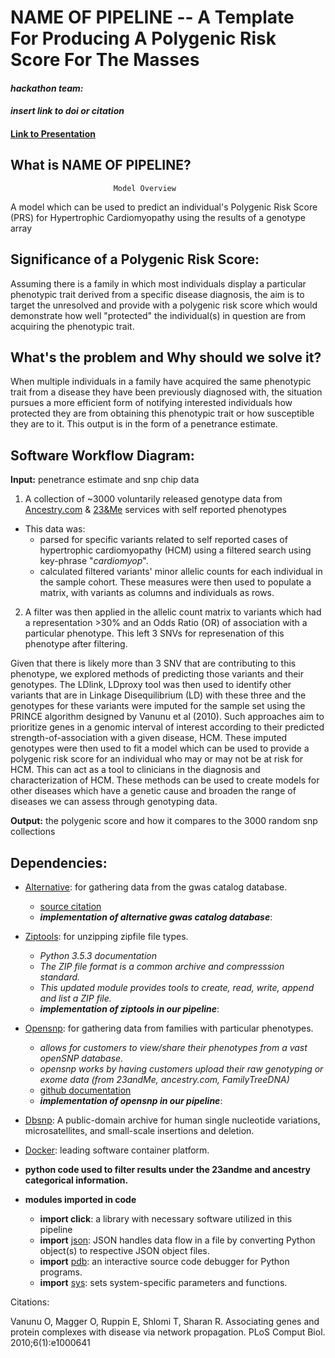 
# **NAME OF PIPELINE** -- A Template For Producing A Polygenic Risk Score For The Masses

#### *hackathon team:*

#### *insert link to doi or citation*

#### [Link to Presentation](https://docs.google.com/presentation/d/1QgcN_QEQccpOUKctkwVCtzaE_Z_UvFrr50JRNkq9eJc/edit#slide=id.g5971a2130c_0_17)

## What is **NAME OF PIPELINE?**
                           Model Overview
A model which can be used to predict an individual's Polygenic Risk Score (PRS) for Hypertrophic Cardiomyopathy using the results of a genotype array
                           




##  Significance of a Polygenic Risk Score:
Assuming there is a family in which most individuals display a particular phenotypic trait derived from a specific disease diagnosis, the aim is to target the unresolved and provide with a polygenic risk score which would demonstrate how well "protected" the individual(s) in question are from acquiring the phenotypic trait.


##   What's the problem and Why should we solve it?
When multiple individuals in a family have acquired the same phenotypic trait from a disease they have been previously diagnosed with, the situation pursues a more efficient form of notifying interested individuals how protected they are from obtaining this phenotypic trait or how susceptible they are to it. This output is in the form of a penetrance estimate. 


## Software Workflow Diagram:
**Input:** penetrance estimate and snp chip data 
  1. A collection of ~3000 voluntarily released genotype data from [Ancestry.com](https://www.ancestry.com/) & [23&Me](https://www.23andme.com/?mygf=true) services with self reported phenotypes
  + This data was:
    - parsed for specific variants related to self reported cases of hypertrophic cardiomyopathy (HCM) using a filtered search using key-phrase "*cardiomyop*". 
    - calculated filtered variants' minor allelic counts for each individual in the sample cohort. These measures were then used to populate a matrix, with variants as columns and individuals as rows. 
           
           
  2. A filter was then applied in the allelic count matrix to variants which had a representation >30% and an Odds Ratio (OR) of association with a particular phenotype. This left 3 SNVs for represenation of this phenotype after filtering. 
  
  
  Given that there is likely more than 3 SNV that are contributing to this phenotype, we explored methods of predicting those variants and their genotypes. The LDlink, LDproxy tool was then used to identify other variants that are in Linkage Disequilibrium (LD) with these three and the genotypes for these variants were imputed for the sample set using the PRINCE algorithm designed by Vanunu et al (2010). Such approaches aim to prioritize genes in a genomic interval of interest according to their predicted strength-of-association with a given disease, HCM. These imputed genotypes were then used to fit a model which can be used to provide a polygenic risk score for an individual who may or may not be at risk for HCM. This can act as a tool to clinicians in the diagnosis and characterization of HCM. These methods can be used to create models for other diseases which have a genetic cause and broaden the range of diseases we can assess through genotyping data.
   
   
 **Output:** the polygenic score and how it compares to the 3000 random snp collections 
 


## Dependencies: 
- [Alternative](https://www.ebi.ac.uk/gwas/api/search/downloads/alternative): for gathering data from the gwas catalog database.
   + [source citation](https://www.ebi.ac.uk/gwas/docs/file-downloads)
   + **_implementation of alternative gwas catalog database_**:
- [Ziptools](https://docs.python.org/3.7/library/zipfile.html): for unzipping zipfile file types.
   + *Python 3.5.3 documentation*
   + *The ZIP file format is a common archive and compresssion standard.*
   + *This updated module provides tools to create, read, write, append and list a ZIP file.* 
   + **_implementation of ziptools in our pipeline_**:
- [Opensnp](https://opensnp.org/): for gathering data from families with particular phenotypes.
   + *allows for customers to view/share their phenotypes from a vast openSNP database.*
   + *opensnp works by having customers upload their raw genotyping or exome data (from 23andMe, ancestry.com, FamilyTreeDNA)*
   + [github documentation](https://github.com/openSNP/snpr)
   + **_implementation of opensnp in our pipeline_**:
   
- [Dbsnp](https://www.ncbi.nlm.nih.gov/snp/): A public-domain archive for human single nucleotide variations, microsatellites, and small-scale insertions and deletion. 

- [Docker](https://www.docker.com/): leading software container platform.


- **python code used to filter results under the 23andme and ancestry categorical information.**
- **modules imported in code**
    + **import click**: a library with necessary software utilized in this pipeline
    + **import** [json](https://docs.python.org/3/library/json.html): JSON handles data flow in a file by converting Python object(s) to respective JSON object files.
    + **import** [pdb](https://docs.python.org/3/library/pdb.html): an interactive source code debugger for Python programs.
    + **import** [sys](https://github.com/naidura/Computational_Medicine_1/edit/master/CVD/README.md): sets system-specific parameters and functions. 



Citations: 

Vanunu O, Magger O, Ruppin E, Shlomi T, Sharan R. Associating genes and protein complexes with disease via network propagation. PLoS Comput Biol. 2010;6(1):e1000641






